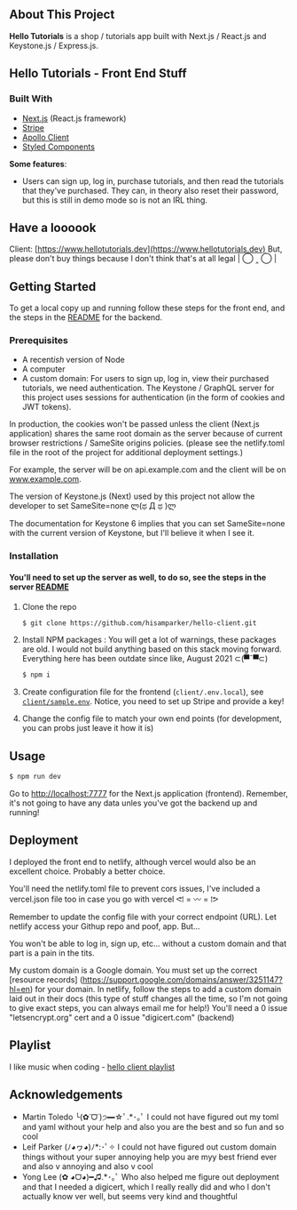 ## About This Project

**Hello Tutorials** is a shop / tutorials app built with Next.js / React.js and Keystone.js / Express.js.

## Hello Tutorials - Front End Stuff

### Built With

- [Next.js](https://nextjs.org/) (React.js framework)
- [Stripe](https://stripe.com)
- [Apollo Client](https://www.apollographql.com/docs/react/)
- [Styled Components](https://styled-components.com/)

**Some features**:

- Users can sign up, log in, purchase tutorials, and then read the tutorials that they've purchased. They can, in theory also reset their password, but this is still in demo mode so is not an IRL thing.

## Have a loooook

Client: [https://www.hellotutorials.dev](https://www.hellotutorials.dev)
But, please don't buy things because I don't think that's at all legal | ◯ ‸ ◯ |

## Getting Started

To get a local copy up and running follow these steps for the front end, and the steps in the [README](https://github.com/hisamparker/hello-server.git) for the backend.

### Prerequisites

- A recent<i>ish</i> version of Node 
- A computer 
- A custom domain: For users to sign up, log in, view their purchased tutorials, we need authentication. The Keystone / GraphQL server for this project uses sessions for authentication (in the form of cookies and JWT tokens). 

In production, the cookies won't be passed unless the client (Next.js application) shares the same root domain as the server because of current browser restrictions / SameSite origins policies. (please see the netlify.toml file in the root of the project for additional deployment settings.)

For example, the server will be on api.example.com and the client will be on www.example.com.

The version of Keystone.js (Next) used by this project not allow the developer to set SameSite=none ლ(ಥ Д ಥ )ლ 

The documentation for Keystone 6 implies that you can set SameSite=none with the current version of Keystone, but I'll believe it when I see it.

### Installation
#### You'll need to set up the server as well, to do so, see the steps in the server [README](https://github.com/hisamparker/hello-server.git)

1. Clone the repo

   ```sh
   $ git clone https://github.com/hisamparker/hello-client.git
   ```

2. Install NPM packages :  You will get a lot of warnings, these packages are old. I would not build anything based on this stack moving forward. Everything here has been outdate since like, August 2021 ⊂(▀¯▀⊂)

   ```sh
   $ npm i
   ```
3. Create configuration file for the frontend (`client/.env.local`), see [`client/sample.env`](/.env.production). Notice, you need to set up Stripe and provide a key!

4. Change the config file to match your own end points (for development, you can probs just leave it how it is)

## Usage

```sh
$ npm run dev
```

Go to [http://localhost:7777](http://localhost:7777) for the Next.js application (frontend). Remember, it's not going to have any data unles you've got the backend up and running!

## Deployment

I deployed the front end to netlify, although vercel would also be an excellent choice. Probably a better choice.

You'll need the netlify.toml file to prevent cors issues, I've included a vercel.json file too in case you go with vercel ᕙ⁞ = 〰 = ⁞ᕗ

Remember to update the config file with your correct endpoint (URL). Let netlify access your Githup repo and poof, app. But...

You won't be able to log in, sign up, etc... without a custom domain and that part is a pain in the tits.

My custom domain is a Google domain. You must set up the correct [resource records] (https://support.google.com/domains/answer/3251147?hl=en) for your domain. In netlify, follow the steps to add a custom domain laid out in their docs (this type of stuff changes all the time, so I'm not going to give exact steps, you can always email me for help!) You'll need a  0 issue "letsencrypt.org" cert and a 0 issue "digicert.com" (backend)   

## Playlist

I like music when coding - [hello client playlist](https://open.spotify.com/playlist/6COOwTUqfykZ1jjbPzyDQE?si=97aa3c684def49ff)

## Acknowledgements

- Martin Toledo ╰(✿˙ᗜ˙)੭━☆ﾟ.*･｡ﾟ I could not have figured out my toml and yaml without your help and also you are the best and so fun and so cool
- Leif Parker (ﾉ◕ヮ◕)ﾉ*:･ﾟ✧ I could not have figured out custom domain things without your super annoying help you are myy best friend ever and also v annoying and also v cool
- Yong Lee (✿ ◕ᗜ◕)━♫.*･｡ﾟ Who also helped me figure out deployment and that I needed a digicert, which I really really did and who I don't actually know ver well, but seems very kind and thoughtful